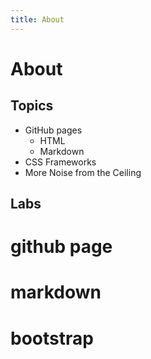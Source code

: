 ```yaml
---
title: About
---
```


# About

## Topics
* GitHub pages
	* HTML
	* Markdown
* CSS Frameworks
* More Noise from the Ceiling

## Labs

# github page
# markdown
# bootstrap